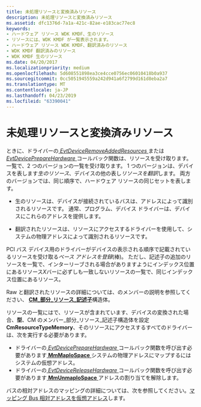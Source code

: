```yaml
---
title: 未処理リソースと変換済みリソース
description: 未処理リソースと変換済みリソース
ms.assetid: dfc1376d-7a1a-421c-82ae-e183cac77ec8
keywords:
- ハードウェア リソース WDK KMDF、生のリソース
- リソースには、WDK KMDF が一覧表示されます。
- ハードウェア リソース WDK KMDF、翻訳済みのリソース
- WDK KMDF 翻訳済みのリソース
- WDK KMDF 生のリソース
ms.date: 04/20/2017
ms.localizationpriority: medium
ms.openlocfilehash: 5d608551898ea3ce4cce0756ec06010418b0a937
ms.sourcegitcommit: 0cc5051945559a242d941a6f2799d161d8eba2a7
ms.translationtype: MT
ms.contentlocale: ja-JP
ms.lasthandoff: 04/23/2019
ms.locfileid: "63390041"
---
```

# <a name="raw-and-translated-resources"></a>未処理リソースと変換済みリソース


ときに、ドライバーの[ *EvtDeviceRemoveAddedResources* ](https://msdn.microsoft.com/library/windows/hardware/ff540892)または[ *EvtDevicePrepareHardware* ](https://msdn.microsoft.com/library/windows/hardware/ff540880)コールバック関数は、リソースを受け取ります。一覧で、2 つのバージョンの一覧を受け取ります。 1 つのバージョンは、デバイスを表します*生のリソース*、デバイスの他の表し*リソースを翻訳*します。 両方のバージョンでは、同じ順序で、ハードウェア リソースの同じセットを表します。

-   生のリソースは、デバイスが接続されているバスは、アドレスによって識別されるリソースです。 通常、プログラム、デバイス ドライバーは、デバイスにこれらのアドレスを提供します。

-   翻訳されたリソースは、リソースにアクセスするドライバーを使用して、システムの物理アドレスによって識別されるリソースです。

PCI バス デバイス用のドライバーがデバイスの表示される順序で記載されているリソースを受け取る*ベース アドレスを登録*(棒)。 ただし、記述子の追加のリソースを一覧で、インターリーブされる場合がありますようにインデックス位置にあるリソース*X*バーに必ずしも一致しないリソースの一覧で、同じインデックス位置にあるリソース。

Raw と翻訳されたリソースの詳細については、のメンバーの説明を参照してください、 [ **CM\_部分\_リソース\_記述子**](https://msdn.microsoft.com/library/windows/hardware/ff541977)構造体。

リソースの一覧にはで、リソースが含まれています、デバイスの変換された場合、**型**、CM のメンバー\_部分\_リソース\_記述子構造体を設定**CmResourceTypeMemory**、そのリソースにアクセスするすべてのドライバーは、次を実行する必要があります。

-   ドライバーの[ *EvtDevicePrepareHardware* ](https://msdn.microsoft.com/library/windows/hardware/ff540880)コールバック関数を呼び出す必要があります[ **MmMapIoSpace** ](https://msdn.microsoft.com/library/windows/hardware/ff554618)システムの物理アドレスにマップするにはシステムの仮想アドレス。
-   ドライバーの[ *EvtDeviceReleaseHardware* ](https://msdn.microsoft.com/library/windows/hardware/ff540890)コールバック関数を呼び出す必要があります[ **MmUnmapIoSpace** ](https://msdn.microsoft.com/library/windows/hardware/ff556387)アドレスの割り当てを解除します。

バスの相対アドレスのマッピングの詳細については、次を参照してください。[マッピング Bus 相対アドレスを仮想アドレス](https://msdn.microsoft.com/library/windows/hardware/ff554399)します。

 

 





